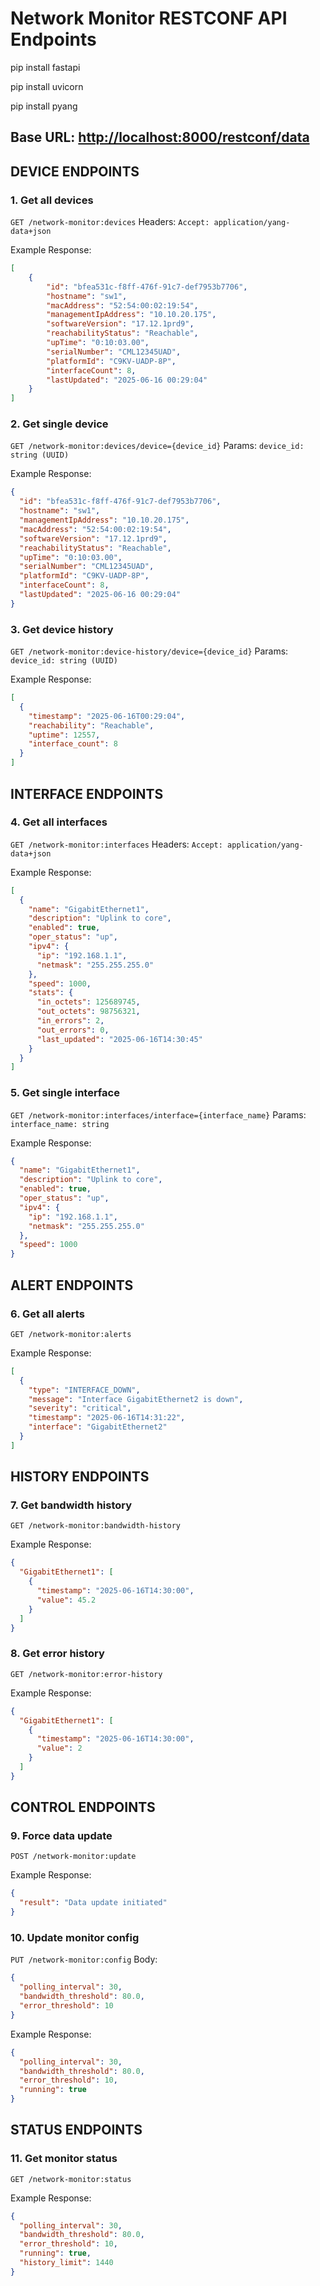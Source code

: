 # Network Monitor RESTCONF API Endpoints

pip install fastapi

pip install uvicorn

pip install pyang


## Base URL: <http://localhost:8000/restconf/data>

## DEVICE ENDPOINTS

### 1. Get all devices

`GET /network-monitor:devices`
Headers:
  `Accept: application/yang-data+json`

Example Response:

```json
[
    {
        "id": "bfea531c-f8ff-476f-91c7-def7953b7706",
        "hostname": "sw1",
        "macAddress": "52:54:00:02:19:54",
        "managementIpAddress": "10.10.20.175",
        "softwareVersion": "17.12.1prd9",
        "reachabilityStatus": "Reachable",
        "upTime": "0:10:03.00",
        "serialNumber": "CML12345UAD",
        "platformId": "C9KV-UADP-8P",
        "interfaceCount": 8,
        "lastUpdated": "2025-06-16 00:29:04"
    }
]
```

### 2. Get single device

`GET /network-monitor:devices/device={device_id}`
Params:
  `device_id: string (UUID)`

Example Response:

```json
{
  "id": "bfea531c-f8ff-476f-91c7-def7953b7706",
  "hostname": "sw1",
  "managementIpAddress": "10.10.20.175",
  "macAddress": "52:54:00:02:19:54",
  "softwareVersion": "17.12.1prd9",
  "reachabilityStatus": "Reachable",
  "upTime": "0:10:03.00",
  "serialNumber": "CML12345UAD",
  "platformId": "C9KV-UADP-8P",
  "interfaceCount": 8,
  "lastUpdated": "2025-06-16 00:29:04"
}
```

### 3. Get device history

`GET /network-monitor:device-history/device={device_id}`
Params:
  `device_id: string (UUID)`

Example Response:

```json
[
  {
    "timestamp": "2025-06-16T00:29:04",
    "reachability": "Reachable",
    "uptime": 12557,
    "interface_count": 8
  }
]
```

## INTERFACE ENDPOINTS

### 4. Get all interfaces

`GET /network-monitor:interfaces`
Headers:
  `Accept: application/yang-data+json`

Example Response:

```json
[
  {
    "name": "GigabitEthernet1",
    "description": "Uplink to core",
    "enabled": true,
    "oper_status": "up",
    "ipv4": {
      "ip": "192.168.1.1",
      "netmask": "255.255.255.0"
    },
    "speed": 1000,
    "stats": {
      "in_octets": 125689745,
      "out_octets": 98756321,
      "in_errors": 2,
      "out_errors": 0,
      "last_updated": "2025-06-16T14:30:45"
    }
  }
]
```

### 5. Get single interface

`GET /network-monitor:interfaces/interface={interface_name}`
Params:
  `interface_name: string`

Example Response:

```json
{
  "name": "GigabitEthernet1",
  "description": "Uplink to core",
  "enabled": true,
  "oper_status": "up",
  "ipv4": {
    "ip": "192.168.1.1",
    "netmask": "255.255.255.0"
  },
  "speed": 1000
}
```

## ALERT ENDPOINTS

### 6. Get all alerts

`GET /network-monitor:alerts`

Example Response:

```json
[
  {
    "type": "INTERFACE_DOWN",
    "message": "Interface GigabitEthernet2 is down",
    "severity": "critical",
    "timestamp": "2025-06-16T14:31:22",
    "interface": "GigabitEthernet2"
  }
]
```

## HISTORY ENDPOINTS

### 7. Get bandwidth history

`GET /network-monitor:bandwidth-history`

Example Response:

```json
{
  "GigabitEthernet1": [
    {
      "timestamp": "2025-06-16T14:30:00",
      "value": 45.2
    }
  ]
}
```

### 8. Get error history

`GET /network-monitor:error-history`

Example Response:

```json
{
  "GigabitEthernet1": [
    {
      "timestamp": "2025-06-16T14:30:00",
      "value": 2
    }
  ]
}
```

## CONTROL ENDPOINTS

### 9. Force data update

`POST /network-monitor:update`

Example Response:

```json
{
  "result": "Data update initiated"
}
```

### 10. Update monitor config

`PUT /network-monitor:config`
Body:

```json
{
  "polling_interval": 30,
  "bandwidth_threshold": 80.0,
  "error_threshold": 10
}
```

Example Response:

```json
{
  "polling_interval": 30,
  "bandwidth_threshold": 80.0,
  "error_threshold": 10,
  "running": true
}
```

## STATUS ENDPOINTS

### 11. Get monitor status

`GET /network-monitor:status`

Example Response:

```json
{
  "polling_interval": 30,
  "bandwidth_threshold": 80.0,
  "error_threshold": 10,
  "running": true,
  "history_limit": 1440
}
```

